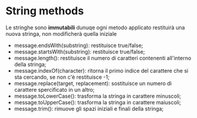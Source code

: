 # String methods
Le stringhe sono **immutabili** dunuqe ogni metodo applicato restituirà una nuova stringa, non modificherà quella iniziale
* message.endsWith(substring): restituisce true/false;
* message.startsWith(substring): restituisce true/false;
* message.length(): restituisce il numero di caratteri contenenti all'interno della stringa;
* message.indexOf(character): ritorna il primo indice del carattere che si sta cercando, se non c'è restituisce -1;
* message.replace(target, replacement): sostituisce un numero di carattere spercificato in un altro;
* message.toLowerCase(): trasforma la stringa in carattere minuscoli;
* message.toUpperCase(): trasforma la stringa in carattere maiuscoli;
* message.trim(): rimuove gli spazi iniziali e finali della stringa;